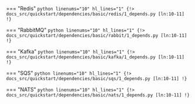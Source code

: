 === "Redis"
    ```python linenums="10" hl_lines="1"
    {!> docs_src/quickstart/dependencies/basic/redis/1_depends.py [ln:10-11] !}
    ```

=== "RabbitMQ"
    ```python linenums="10" hl_lines="1"
    {!> docs_src/quickstart/dependencies/basic/rabbit/1_depends.py [ln:10-11] !}
    ```

=== "Kafka"
    ```python linenums="10" hl_lines="1"
    {!> docs_src/quickstart/dependencies/basic/kafka/1_depends.py [ln:10-11] !}
    ```

=== "SQS"
    ```python linenums="10" hl_lines="1"
    {!> docs_src/quickstart/dependencies/basic/sqs/1_depends.py [ln:10-11] !}
    ```

=== "NATS"
    ```python linenums="10" hl_lines="1"
    {!> docs_src/quickstart/dependencies/basic/nats/1_depends.py [ln:10-11] !}
    ```